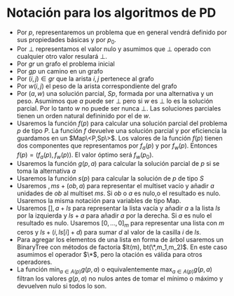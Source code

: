 # Notación para los algoritmos de PD

- Por $p$, representaremos un problema que en general vendrá definido por sus propiedades básicas y por $p_0$.
- Por $\bot$ representamos el valor nulo y asumimos que $\bot$ operado con cualquier otro valor resulará 
$\bot$.
- Por $gr$ un grafo el problema inicial
- Por $gp$ un camino en un grafo
- Por $(i,j) \in gr$ que la arista $i, j$ pertenece al grafo
- Por $w(i,j)$ el peso de la arista correspondiente del grafo
- Por $(a,w)$ una solución parcial, $Sp$,  formada por una alternativa y un peso. Asumimos que $a$ puede ser $\bot$ pero si $w$ es $\bot$ lo es la solución parcial. Por lo tanto $w$ no puede ser nunca $\bot$. Las soluciones parciales tienen un orden natural defininido por el de $w$.
- Usaremos la función $f(p)$ para calcular una solución parcial del problema $p$ de tipo $P$. La función $f$ devuelve una solución parcial y por eficiencia la guardamos en un $Map\<P,Sp\>$. Los valores de la función $f(p)$ tienen dos componentes que representamos por $f_a(p)$ y por $f_w(p)$. Entonces $f(p)=(f_a (p),f_w (p))$. El valor óptimo será $f_w(p_0)$.
- Usaremos la función $g(p,a)$ para calcular la solución parcial de $p$ si se toma la alternativa $a$
- Usaremos la función $s(p)$ para calcular la solución de $p$ de tipo $S$
- Usaremos ${}, ms + (ob,a)$ para representar el multiset vacío y añadir $a$ unidades de $ob$ al multiset $ms$. Si $ob$ o $a$ es nulo,o el resultado es nulo. Usaremos la misma notación para variables de tipo Map.
- Usaremos $[], a + ls$  para representar la lista vacía y añadir $a$ a la lista $ls$ por la izquierda  y  $ls+a$  para añadir $a$ por la derecha. Si $a$ es nulo el resultado es nulo. Usaremos $[0,…,0]_m$ para representar una lista con $m$ ceros y $ls+(i,ls[i]+d)$ para sumar $d$ al valor de la casilla $i$ de $ls$.
- Para agregar los elementos de una lista en forma de árbol usaremos un BinaryTree<M> con métodos de factoría $lt(m), bt(\*,m_1,m_2)$. En este caso asumimos el operador $\*$, pero la otación es válida para otros operadores. 
- La función $\min_{a \in A(p)} g(p,a)$ o equivalentemente $\max_{a \in A(p)} g(p,a)$ filtran los valores $g(p,a)$ no nulos antes de tomar el mínimo o máximo y devuelven nulo si todos lo son.